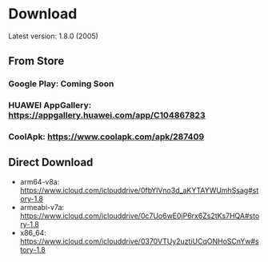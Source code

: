 # Download

Latest version: 1.8.0 (2005)

## From Store
### Google Play: Coming Soon
### HUAWEI AppGallery: https://appgallery.huawei.com/app/C104867823
### CoolApk: https://www.coolapk.com/apk/287409

## Direct Download
- arm64-v8a: https://www.icloud.com/iclouddrive/0fbYlVno3d_aKYTAYWUmhSsag#story-1.8
- armeabi-v7a: https://www.icloud.com/iclouddrive/0c7Uo6wE0jP6rx6Zs2tKs7HQA#story-1.8
- x86_64: https://www.icloud.com/iclouddrive/0370VTUy2uztiUCqONHoSCnYw#story-1.8